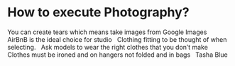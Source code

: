 # How to execute Photography?

You can create tears which means take images from Google Images
 
AirBnB is the ideal choice for studio
 
Clothing fitting to be thought of when selecting.
 
Ask models to wear the right clothes that you don’t make
 
Clothes must be ironed and on hangers not folded and in bags
 
Tasha Blue
 

